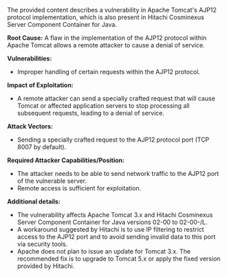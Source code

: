 The provided content describes a vulnerability in Apache Tomcat's AJP12 protocol implementation, which is also present in Hitachi Cosminexus Server Component Container for Java.

**Root Cause:**
A flaw in the implementation of the AJP12 protocol within Apache Tomcat allows a remote attacker to cause a denial of service.

**Vulnerabilities:**
- Improper handling of certain requests within the AJP12 protocol.

**Impact of Exploitation:**
- A remote attacker can send a specially crafted request that will cause Tomcat or affected application servers to stop processing all subsequent requests, leading to a denial of service.

**Attack Vectors:**
- Sending a specially crafted request to the AJP12 protocol port (TCP 8007 by default).

**Required Attacker Capabilities/Position:**
- The attacker needs to be able to send network traffic to the AJP12 port of the vulnerable server.
- Remote access is sufficient for exploitation.

**Additional details:**
- The vulnerability affects Apache Tomcat 3.x and Hitachi Cosminexus Server Component Container for Java versions 02-00 to 02-00-/L.
- A workaround suggested by Hitachi is to use IP filtering to restrict access to the AJP12 port and to avoid sending invalid data to this port via security tools.
- Apache does not plan to issue an update for Tomcat 3.x. The recommended fix is to upgrade to Tomcat 5.x or apply the fixed version provided by Hitachi.